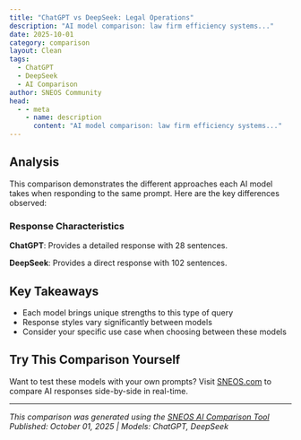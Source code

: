 ```yaml
---
title: "ChatGPT vs DeepSeek: Legal Operations"
description: "AI model comparison: law firm efficiency systems..."
date: 2025-10-01
category: comparison
layout: Clean
tags:
  - ChatGPT
  - DeepSeek
  - AI Comparison
author: SNEOS Community
head:
  - - meta
    - name: description
      content: "AI model comparison: law firm efficiency systems..."
---
```


<ChatComparison
  title="ChatGPT vs DeepSeek: Legal Operations"
  prompt="law firm efficiency systems"
  :responses='{
    "ChatGPT": "Certainly! Improving a law firm\u2019s efficiency involves implementing systems and tools that streamline workflows, enhance communication, manage cases effectively, and reduce administrative burdens. Here are some key efficiency systems and tools that law firms commonly use:\n\n### 1. **Practice Management Software**\nThese platforms help manage case files, client information, calendars, deadlines, billing, and tasks all in one place.\n- Examples: Clio, MyCase, PracticePanther, CosmoLex, Smokeball\n\n### 2. **Document Management Systems**\nCentralize document storage, version control, and sharing to keep files organized and easily accessible.\n- Examples: iManage, NetDocuments, Worldox\n\n### 3. **Time Tracking and Billing Software**\nAccurate time tracking and billing help ensure lawyers capture all billable hours and streamline invoicing.\n- Examples: TimeSolv, Bill4Time, Toggl, Harvest combined with practice management tools\n\n### 4. **Legal Research Tools**\nFaster access to case law, statutes, and legal analysis improves research efficiency.\n- Examples: Westlaw, LexisNexis, Fastcase, Casetext\n\n### 5. **Case Management Systems**\nManage workflows, deadlines, and communications with clients and colleagues.\n- Many practice management tools include case management features, or specialized tools like TrialDirector\n\n### 6. **Client Relationship Management (CRM)**\nTrack client interactions, manage leads, and automate marketing to improve client acquisition and retention.\n- Examples: Lexicata (now Clio Grow), Law Ruler, HubSpot with legal firm customization\n\n### 7. **E-signature and Document Automation**\nAutomate the creation of standard documents and collect signatures electronically to save time.\n- Examples: DocuSign, HelloSign, HotDocs, Contract Express\n\n### 8. **Communication and Collaboration Tools**\nUse secure internal communication and collaboration platforms to reduce email volume and improve team coordination.\n- Examples: Microsoft Teams, Slack, Zoom\n\n### 9. **Accounting and Financial Management**\nIntegrate accounting with law firm billing to maintain financial health and compliance.\n- Examples: QuickBooks, Xero, CosmoLex (includes accounting)\n\n### 10. **Workflow Automation**\nAutomate repetitive tasks like client intake, follow-ups, and document generation.\n- Tools like Zapier can integrate various software, or law-specific automation in practice management systems\n\n### Best Practices for Implementing Efficiency Systems:\n- **Assess Needs:** Understand your firm\u2019s pain points and workflows.\n- **Train Staff:** Ensure everyone knows how to use new systems effectively.\n- **Customize:** Tailor systems to your firm\u2019s practice areas and size.\n- **Monitor Usage:** Track adoption and continuously seek feedback.\n- **Prioritize Security:** Protect client data with secure systems and protocols.\n\nWould you like recommendations tailored to a specific size of firm or practice area?",
    "DeepSeek": "Of course. This is a core topic for modern law firms. A \u0022law firm efficiency system\u0022 isn\u0027t a single piece of software, but a holistic strategy that combines **Technology, Processes, and People** to eliminate waste, reduce errors, and free up time for high-value legal work.\n\nHere is a comprehensive breakdown of law firm efficiency systems, from core principles to specific tools and implementation steps.\n\n---\n\n### The Core Pillars of Law Firm Efficiency\n\nAny efficiency system should be built on these foundational pillars:\n\n1.  **Centralization:** A single source of truth for all firm data (client info, documents, calendars, tasks).\n2.  **Automation:** Removing manual, repetitive tasks from human workflows.\n3.  **Standardization:** Creating repeatable processes (playbooks) for common case types.\n4.  **Delegation \u0026 Collaboration:** Empowering staff and enabling seamless teamwork.\n5.  **Measurement:** Using data to track performance and identify bottlenecks (Key Performance Indicators - KPIs).\n\n---\n\n### Key Systems \u0026 Technologies (The \u0022Tools\u0022)\n\nThese are the concrete technologies that form the backbone of an efficient firm.\n\n#### 1. Practice Management Software (PMS)\nThis is the **central nervous system** of a modern law firm. It integrates multiple functions into one platform.\n*   **Core Functions:** Client \u0026 Matter Management, Contact Management, Calendar/Docketing, Time Tracking, Billing, and basic Document Management.\n*   **Popular Options:**\n    *   **Clio:** The market leader, known for its extensive integrations.\n    *   **MyCase:** Excellent user-friendliness and all-in-one features.\n    *   **PracticePanther:** Strong automation and intuitive interface.\n    *   **Smokeball:** Deep integration with Microsoft Word and automated time tracking.\n    *   **FileVine:** Powerful for high-volume, complex litigation firms.\n\n#### 2. Document Management Systems (DMS)\nGoes beyond simple file storage. A proper DMS provides version control, security, and powerful search.\n*   **Core Functions:** Centralized document repository, check-in/check-out, version history, metadata tagging, full-text search.\n*   **Popular Options:**\n    *   **NetDocuments:** Cloud-native, robust security, and compliance.\n    *   **iManage:** The traditional enterprise leader, also strong in the cloud.\n    *   **Worldox:** A long-standing on-premise solution with a cloud version.\n    *   *Many PMSs (like Clio) have built-in DMS that are sufficient for small to mid-sized firms.*\n\n#### 3. Document Automation \u0026 Assembly\nEliminates the \u0022reinventing the wheel\u0022 for standard documents.\n*   **Core Functions:** Creates intelligent templates (e.g., for engagement letters, wills, pleadings) that auto-populate with client/matter data.\n*   **How it Works:** You create a template with variables (e.g., \u0060[Client Name]\u0060, \u0060[Case Number]\u0060). The system pulls data from your PMS to generate a perfect, error-free first draft in seconds.\n*   **Popular Options:** **HotDocs**, **Woodpecker**, **The Form Tool**, **Clio Draft**.\n\n#### 4. Communication \u0026 Collaboration Tools\nStreamlines internal and client communication.\n*   **Internal:** **Microsoft Teams**, **Slack** (for quick messaging and channels), **Zoom** (for video conferencing).\n*   **Client Portals:** Secure, branded portals included in most PMSs (Clio, MyCase, etc.) that allow clients to view documents, share messages, and make payments, reducing email clutter.\n\n#### 5. Financial Management \u0026 Automation\n*   **Online Payment Processing:** Integrated into PMS (e.g., **LawPay**) to make it easy for clients to pay and reduce accounts receivable.\n*   **Automated Payment Plans:** Set up recurring billing for flat-fee or installment plans.\n*   **Trust Accounting:** Built-in, compliant trust accounting features in your PMS are non-negotiable for IOLTA compliance.\n\n#### 6. Artificial Intelligence (AI) Tools\nThe new frontier of efficiency, particularly for research and document review.\n*   **Legal Research:** **Casetext (CoCounsel)**, **Westlaw Precision (AI-Assisted Research)**, **Lexis\u002B AI**. These can review documents, draft memos, and find relevant case law in minutes instead of hours.\n*   **Contract \u0026 Document Review:** **Kira Systems**, **Luminance**. AI identifies and extracts key clauses from large document sets (e.g., in due diligence).\n\n---\n\n### Key Processes to Systemize (The \u0022How\u0022)\n\nTechnology is useless without defined processes. Create \u0022Playbooks\u0022 for your most common tasks.\n\n*   **Matter Intake \u0026 Onboarding:**\n    *   **Process:** Online intake form -\u003E Conflict check -\u003E Send engagement letter via DocuSign -\u003E Create matter in PMS -\u003E Auto-assign tasks for initial steps.\n*   **Case Progression (e.g., for a Personal Injury Firm):**\n    *   **Process:** A standardized task list (a \u0022workflow\u0022) in your PMS that triggers at each stage: Demand Package -\u003E Negotiation -\u003E Litigation Filed -\u003E Discovery -\u003E Mediation -\u003E Trial Prep.\n*   **Billing \u0026 Collections:**\n    *   **Process:** Time entered daily -\u003E Bill reviewed and sent on the 1st of the month -\u003E Automated payment reminder on the 15th -\u003E Follow-up call on the 30th.\n\n---\n\n### Implementation Strategy: A Step-by-Step Guide\n\n1.  **Audit \u0026 Identify Pain Points:** Don\u0027t buy tech for tech\u0027s sake. Where are the biggest bottlenecks? Is it time entry? Document finding? Client communication? Survey your team.\n2.  **Set Clear Goals:** What does \u0022efficiency\u0022 mean for you? \u0022Reduce accounts receivable by 15 days,\u0022 \u0022Cut document draft time by 50%,\u0022 \u0022Eliminate calendar conflicts.\u0022\n3.  **Start Small \u0026 Prioritize:** You don\u0027t have to do everything at once. Begin with a core PMS and get everyone using it perfectly. Then layer on document automation or a client portal.\n4.  **Choose the Right Tools:** Consider your firm\u0027s size, budget, and practice area. **Demand live demos and free trials.**\n5.  **Invest in Training \u0026 Change Management:** This is the most critical step. A system is only as good as its users. Provide mandatory, paid training. Designate a \u0022champion\u0022 to help others.\n6.  **Review \u0026 Refine:** After 3-6 months, check your KPIs. Are you meeting your goals? Solicit feedback from the team and adjust your processes accordingly.\n\n### Common Mistakes to Avoid\n\n*   **Ignoring the Human Element:** Forcing a new system on an untrained, resistant team will fail.\n*   **Using Disconnected Systems:** Having your calendar in Outlook, bills in QuickBooks, and documents in a shared drive is a recipe for inefficiency and error. **Integration is key.**\n*   **Failing to Delegate:** Partners often hold onto tasks that a paralegal or associate could handle more cost-effectively. Use your system to empower your team.\n*   **Not Using the Data:** Your PMS is full of valuable data. Run reports on profitability by matter type, attorney utilization rates, and case lifespan to make informed business decisions.\n\nBy thoughtfully integrating technology, processes, and people, a law firm can transform from a reactive practice into a streamlined, profitable, and scalable business."
  }'
  published-date="21:44"
/>

## Analysis

This comparison demonstrates the different approaches each AI model takes when responding to the same prompt. Here are the key differences observed:

### Response Characteristics

**ChatGPT**: Provides a detailed response with 28 sentences. 

**DeepSeek**: Provides a direct response with 102 sentences. 

## Key Takeaways

- Each model brings unique strengths to this type of query
- Response styles vary significantly between models
- Consider your specific use case when choosing between these models

## Try This Comparison Yourself

Want to test these models with your own prompts? Visit [SNEOS.com](https://sneos.com) to compare AI responses side-by-side in real-time.

---

*This comparison was generated using the [SNEOS AI Comparison Tool](https://sneos.com)*
*Published: October 01, 2025 | Models: ChatGPT, DeepSeek*
